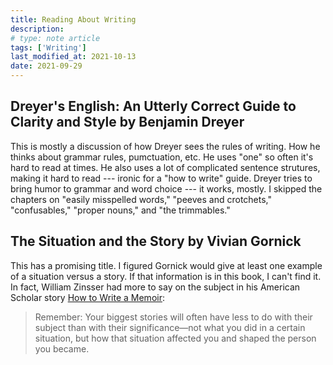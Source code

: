 ```yaml
---
title: Reading About Writing
description:
# type: note article
tags: ['Writing']
last_modified_at: 2021-10-13
date: 2021-09-29
---
```


## Dreyer's English: An Utterly Correct Guide to Clarity and Style <span>by Benjamin Dreyer</span>

This is mostly a discussion of how Dreyer sees the rules of writing. How he thinks about grammar rules, pumctuation, etc. He uses "one" so often it's hard to read at times. He also uses a lot of complicated sentence strutures, making it hard to read --- ironic for a "how to write" guide. Dreyer tries to bring humor to grammar and word choice --- it works, mostly. I skipped the chapters on "easily misspelled words," "peeves and crotchets," "confusables," "proper nouns," and "the trimmables."

## The Situation and the Story <span>by Vivian Gornick</span>

This has a promising title. I figured Gornick would give at least one example of a situation versus a story. If that information is in this book, I can't find it. In fact, William Zinsser had more to say on the subject in his American Scholar story [How to Write a Memoir](https://theamericanscholar.org/how-to-write-a-memoir/):

> Remember: Your biggest stories will often have less to do with their subject than with their significance—not what you did in a certain situation, but how that situation affected you and shaped the person you became.
